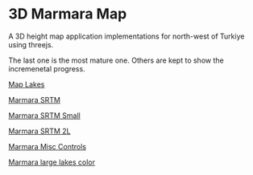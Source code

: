 # 3D Marmara Map

A 3D height map application implementations for north-west of Turkiye using threejs.

The last one is the most mature one. Others are kept to show the incremenetal progress.

[Map Lakes](map_lakes.html)

[Marmara SRTM](marmara_lstm.html)

[Marmara SRTM Small](marmara_lstm_sm.html)

[Marmara SRTM 2L](marmara_lstm_sm_2l.html)

[Marmara Misc Controls](misc_controls_map.html)

[Marmara large lakes color](misc_controls_map_lakes_large_colors.html)
